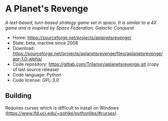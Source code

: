 # A Planet's Revenge

_A text-based, turn-based strategy game set in space. It is similar to a 4X game and is inspired by Space Federation: Galactic Conquest._

- Home: https://sourceforge.net/projects/aplanetsrevenge/
- State: beta, inactive since 2008
- Download: https://sourceforge.net/projects/aplanetsrevenge/files/aplanetsrevenge/apr-1.0-alpha/
- Code repository: https://gitlab.com/Trilarion/aplanetsrevenge.git (copy of last source release)
- Code language: Python
- Code license: GPL-3.0

## Building

Requires curses which is difficult to install on Windows (https://www.lfd.uci.edu/~gohlke/pythonlibs/#curses).
